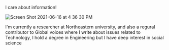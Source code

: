  I care about information!
 
 ![Screen Shot 2021-06-16 at 4 36 30 PM](https://user-images.githubusercontent.com/91354458/134756621-8bd8dab5-dbce-4253-9359-2a3613ff5a7f.png)

 I'm currently a researcher at Northeastern university, and also a regural contributor to Global voices where I write about issues related  to Technology, I hold a degree in Engineering but I have deep interest in social science 
 
 
 
 
 
 
